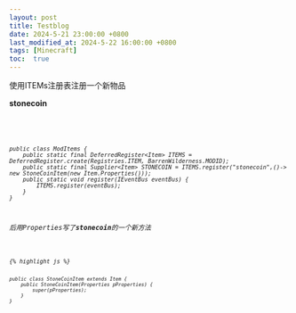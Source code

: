 ```yaml
---
layout: post
title: Testblog
date: 2024-5-21 23:00:00 +0800
last_modified_at: 2024-5-22 16:00:00 +0800
tags: [Minecraft]
toc:  true
---
```

使用ITEMs注册表注册一个新物品

**stonecoin**

<code class="language-javascript"> 
<em>

  
    public class ModItems {
        public static final DeferredRegister<Item> ITEMS = DeferredRegister.create(Registries.ITEM, BarrenWilderness.MODID);
        public static final Supplier<Item> STONECOIN = ITEMS.register("stonecoin",()-> new StoneCoinItem(new Item.Properties()));
        public static void register(IEventBus eventBus) {
            ITEMS.register(eventBus);
        }
    }

后用Properties写了**stonecoin**的一个新方法

<code class="language-javascript">
<em>
{% highlight js %}
  
    public class StoneCoinItem extends Item {
        public StoneCoinItem(Properties pProperties) {
            super(pProperties);
        }
    }
